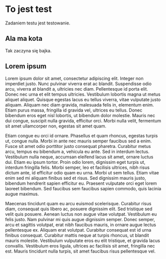 # To jest test

Zadaniem testu jest testowanie.

## Ala ma kota

Tak zaczyna się bajka.

## Lorem ipsum

Lorem ipsum dolor sit amet, consectetur adipiscing elit. Integer non imperdiet justo. Nunc pulvinar viverra erat ac blandit. Suspendisse odio arcu, viverra at blandit a, ultricies nec diam. Pellentesque id porta elit. Donec nec urna et elit tempus ultricies. Vestibulum lobortis magna ut metus aliquet aliquet. Quisque egestas lacus eu tellus viverra, vitae vulputate justo aliquam. Aliquam nec diam gravida, malesuada felis in, elementum enim. Etiam purus massa, fringilla id gravida vel, ultrices eu tellus. Donec bibendum eros eget nisl lobortis, ut bibendum dolor molestie. Mauris nec dui congue, suscipit nulla gravida, efficitur orci. Morbi nulla velit, fermentum sit amet ullamcorper non, egestas sit amet quam.

Etiam congue eu orci id ornare. Phasellus et quam rhoncus, egestas turpis ut, congue nulla. Morbi in ante nec mauris semper faucibus sed a enim. Fusce sit amet odio porttitor justo consequat pharetra. Curabitur metus arcu, tempus eu bibendum a, vehicula eu ante. Sed in interdum lectus. Vestibulum nulla neque, accumsan eleifend lacus sit amet, ornare luctus dui. Etiam eu ipsum tortor. Proin odio lorem, dignissim eget turpis ut, interdum fringilla felis. Morbi semper, leo et facilisis ultrices, nibh risus dictum ante, id efficitur odio quam eu urna. Morbi ut sem tellus. Etiam vitae enim sed mi aliquam finibus sed et risus. Sed dignissim mauris justo, bibendum hendrerit sapien efficitur eu. Praesent vulputate orci eget lorem laoreet bibendum. Sed faucibus sem faucibus sapien commodo, quis lacinia augue maximus.

Maecenas tincidunt quam eu arcu euismod scelerisque. Curabitur risus diam, consequat quis libero ac, posuere dignissim elit. Sed tristique sed velit quis posuere. Aenean luctus non augue vitae volutpat. Vestibulum eu felis justo. Nam pulvinar mi quis augue dignissim semper. Donec semper, arcu et sagittis volutpat, erat nibh faucibus mauris, in ornare augue lectus pellentesque ex. Aliquam erat volutpat. Curabitur consequat est id urna finibus consequat. Curabitur mattis neque at turpis rhoncus, ut blandit mauris molestie. Vestibulum vulputate eros eu elit tristique, et gravida lacus convallis. Vestibulum eros ligula, ultrices ac facilisis sit amet, fringilla nec est. Mauris tincidunt nulla turpis, sit amet faucibus risus pellentesque vel.
